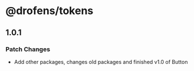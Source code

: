 # @drofens/tokens

## 1.0.1

### Patch Changes

- Add other packages, changes old packages and finished v1.0 of Button
